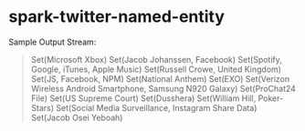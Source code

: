 # spark-twitter-named-entity


Sample Output Stream:

> Set(Microsoft Xbox)
Set(Jacob Johanssen, Facebook)
Set(Spotify, Google, iTunes, Apple Music)
Set(Russell Crowe, United Kingdom)
Set(JS, Facebook, NPM)
Set(National Anthem)
Set(EXO)
Set(Verizon Wireless Android Smartphone, Samsung N920 Galaxy)
Set(ProChat24 File)
Set(US Supreme Court)
Set(Dusshera)
Set(William Hill, Poker-Stars)
Set(Social Media Surveillance, Instagram Share Data)
Set(Jacob Osei Yeboah)

